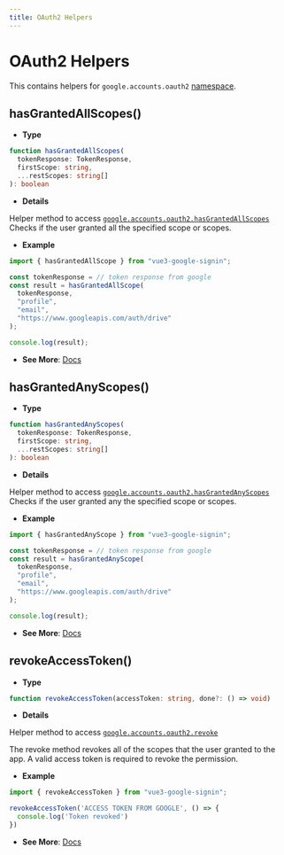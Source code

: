 ```yaml
---
title: OAuth2 Helpers
---
```


# OAuth2 Helpers

This contains helpers for `google.accounts.oauth2` [namespace](https://developers.google.com/identity/oauth2/web/reference/js-reference).

## hasGrantedAllScopes()

- **Type**
  
```ts
function hasGrantedAllScopes(
  tokenResponse: TokenResponse,
  firstScope: string,
  ...restScopes: string[]
): boolean
```

- **Details**

Helper method to access [`google.accounts.oauth2.hasGrantedAllScopes`](https://developers.google.com/identity/oauth2/web/reference/js-reference#google.accounts.oauth2.hasGrantedAllScopes)
Checks if the user granted all the specified scope or scopes.

- **Example**

```ts
import { hasGrantedAllScope } from "vue3-google-signin";

const tokenResponse = // token response from google
const result = hasGrantedAllScope(
  tokenResponse,
  "profile",
  "email",
  "https://www.googleapis.com/auth/drive"
);

console.log(result);
```

- **See More**: [Docs](https://developers.google.com/identity/oauth2/web/reference/js-reference#google.accounts.oauth2.hasGrantedAllScopes)


## hasGrantedAnyScopes()

- **Type**
  
```ts
function hasGrantedAnyScopes(
  tokenResponse: TokenResponse,
  firstScope: string,
  ...restScopes: string[]
): boolean 
```

- **Details**

Helper method to access [`google.accounts.oauth2.hasGrantedAnyScopes`](https://developers.google.com/identity/oauth2/web/reference/js-reference#google.accounts.oauth2.hasGrantedAnyScopes)
Checks if the user granted any the specified scope or scopes.

- **Example**

```ts
import { hasGrantedAnyScope } from "vue3-google-signin";

const tokenResponse = // token response from google
const result = hasGrantedAnyScope(
  tokenResponse,
  "profile",
  "email",
  "https://www.googleapis.com/auth/drive"
);

console.log(result);
```

- **See More**: [Docs](https://developers.google.com/identity/oauth2/web/reference/js-reference#google.accounts.oauth2.hasGrantedAnyScopes)


## revokeAccessToken()

- **Type**

```ts
function revokeAccessToken(accessToken: string, done?: () => void)
```

- **Details**

Helper method to access [`google.accounts.oauth2.revoke`](https://developers.google.com/identity/oauth2/web/reference/js-reference#google.accounts.oauth2.revoke)

The revoke method revokes all of the scopes that the user granted to the app. A valid access token is required to revoke the permission.

- **Example**

```ts
import { revokeAccessToken } from "vue3-google-signin";

revokeAccessToken('ACCESS TOKEN FROM GOOGLE', () => {
  console.log('Token revoked')
})
```

- **See More**: [Docs](https://developers.google.com/identity/oauth2/web/reference/js-reference#google.accounts.oauth2.revoke)
